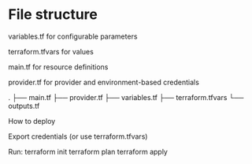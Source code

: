 # File structure

variables.tf for configurable parameters

terraform.tfvars for values

main.tf for resource definitions

provider.tf for provider and environment-based credentials

.
├── main.tf
├── provider.tf
├── variables.tf
├── terraform.tfvars
└── outputs.tf

How to deploy 

Export credentials (or use terraform.tfvars)

Run:
terraform init
terraform plan
terraform apply

